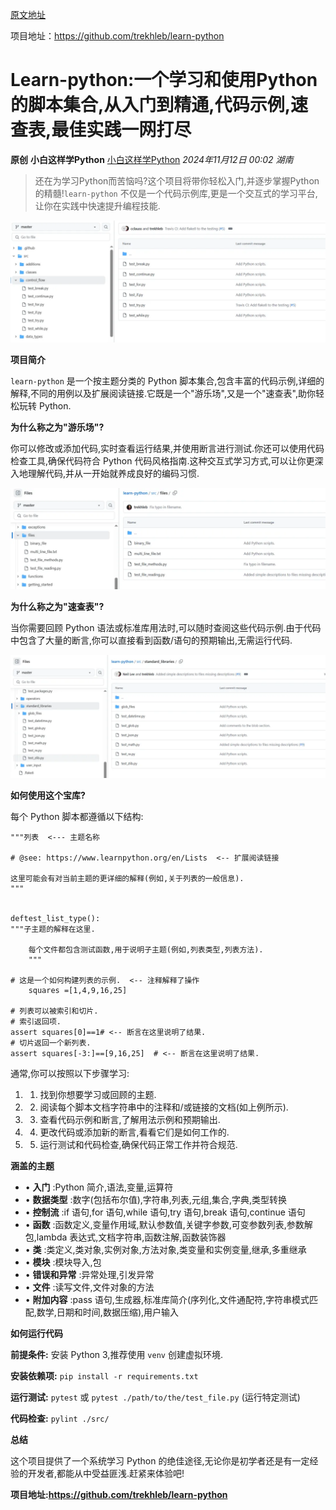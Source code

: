 [原文地址](https://mp.weixin.qq.com/s/yCzIiZ2f50GI5VuDW_geAg)

项目地址：https://github.com/trekhleb/learn-python

# Learn-python:一个学习和使用Python的脚本集合,从入门到精通,代码示例,速查表,最佳实践一网打尽

**原创** **小白这样学Python** [小白这样学Python](javascript:void(0);) *2024年11月12日 00:02* *湖南*

> 还在为学习Python而苦恼吗?这个项目将带你轻松入门,并逐步掌握Python的精髓!`learn-python` 不仅是一个代码示例库,更是一个交互式的学习平台,让你在实践中快速提升编程技能.

![图片](attachments/640%5B31%5D.webp)

**项目简介**

`learn-python` 是一个按主题分类的 Python 脚本集合,包含丰富的代码示例,详细的解释,不同的用例以及扩展阅读链接.它既是一个"游乐场",又是一个"速查表",助你轻松玩转 Python.

**为什么称之为"游乐场"?**

你可以修改或添加代码,实时查看运行结果,并使用断言进行测试.你还可以使用代码检查工具,确保代码符合 Python 代码风格指南.这种交互式学习方式,可以让你更深入地理解代码,并从一开始就养成良好的编码习惯.

![图片](attachments/640%5B32%5D.webp)

**为什么称之为"速查表"?**

当你需要回顾 Python 语法或标准库用法时,可以随时查阅这些代码示例.由于代码中包含了大量的断言,你可以直接看到函数/语句的预期输出,无需运行代码.

![图片](attachments/640%5B33%5D.webp)

**如何使用这个宝库?**

每个 Python 脚本都遵循以下结构:

```
"""列表  <--- 主题名称

# @see: https://www.learnpython.org/en/Lists  <-- 扩展阅读链接

这里可能会有对当前主题的更详细的解释(例如,关于列表的一般信息).
"""


deftest_list_type():
"""子主题的解释在这里.

    每个文件都包含测试函数,用于说明子主题(例如,列表类型,列表方法).
    """

# 这是一个如何构建列表的示例.  <-- 注释解释了操作
    squares =[1,4,9,16,25]

# 列表可以被索引和切片.
# 索引返回项.
assert squares[0]==1# <-- 断言在这里说明了结果.
# 切片返回一个新列表.
assert squares[-3:]==[9,16,25]  # <-- 断言在这里说明了结果.
```

通常,你可以按照以下步骤学习:

1. 1. 找到你想要学习或回顾的主题.
2. 2. 阅读每个脚本文档字符串中的注释和/或链接的文档(如上例所示).
3. 3. 查看代码示例和断言,了解用法示例和预期输出.
4. 4. 更改代码或添加新的断言,看看它们是如何工作的.
5. 5. 运行测试和代码检查,确保代码正常工作并符合规范.

**涵盖的主题**

* •  **入门** :Python 简介,语法,变量,运算符
* •  **数据类型** :数字(包括布尔值),字符串,列表,元组,集合,字典,类型转换
* •  **控制流** :if 语句,for 语句,while 语句,try 语句,break 语句,continue 语句
* •  **函数** :函数定义,变量作用域,默认参数值,关键字参数,可变参数列表,参数解包,lambda 表达式,文档字符串,函数注解,函数装饰器
* •  **类** :类定义,类对象,实例对象,方法对象,类变量和实例变量,继承,多重继承
* •  **模块** :模块导入,包
* •  **错误和异常** :异常处理,引发异常
* •  **文件** :读写文件,文件对象的方法
* •  **附加内容** :pass 语句,生成器,标准库简介(序列化,文件通配符,字符串模式匹配,数学,日期和时间,数据压缩),用户输入

**如何运行代码**

**前提条件:** 安装 Python 3,推荐使用 `venv` 创建虚拟环境.

**安装依赖项:** `pip install -r requirements.txt`

**运行测试:** `pytest` 或 `pytest ./path/to/the/test_file.py` (运行特定测试)

**代码检查:** `pylint ./src/`

**总结**

这个项目提供了一个系统学习 Python 的绝佳途径,无论你是初学者还是有一定经验的开发者,都能从中受益匪浅.赶紧来体验吧!

**项目地址:https://github.com/trekhleb/learn-python**
